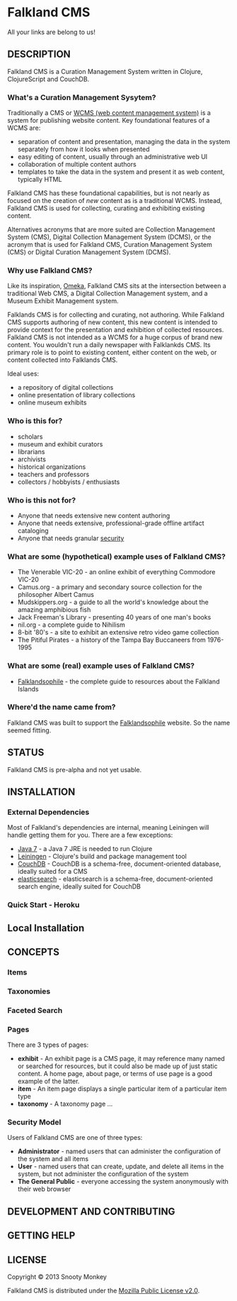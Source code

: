 Falkland CMS
============

All your links are belong to us!

## DESCRIPTION

Falkland CMS is a Curation Management System written in Clojure, ClojureScript and CouchDB.

### What's a Curation Management Sysytem?

Traditionally a CMS or [WCMS (web content management system)](http://en.wikipedia.org/wiki/Web_content_management_system) is a system for publishing website content. Key foundational features of a WCMS are:

* separation of content and presentation, managing the data in the system separately from how it looks when presented
* easy editing of content, usually through an administrative web UI
* collaboration of multiple content authors
* templates to take the data in the system and present it as web content, typically HTML

Falkland CMS has these foundational capabilities, but is not nearly as focused on the creation of *new* content as is a traditional WCMS. Instead, Falkland CMS is used for collecting, curating and exhibiting existing content.

Alternatives acronyms that are more suited are Collection Management System (CMS), Digital Collection Management System (DCMS), or the acronym that is used for Falkland CMS, Curation Management System (CMS) or Digital Curation Management System (DCMS).

### Why use Falkland CMS?

Like its inspiration, [Omeka](http://omeka.org/about/), Falkland CMS sits at the intersection between a traditional Web CMS, a Digital Collection Management system, and a Museum Exhibit Management system.

Falklands CMS is for collecting and curating, not authoring. While Falkland CMS supports authoring of new content, this new content is intended to provide context for the presentation and exhibition of collected resources. Falkland CMS is not intended as a WCMS for a huge corpus of brand new content. You wouldn't run a daily newspaper with Falklankds CMS. Its primary role is to point to existing content, either content on the web, or content collected into Falklands CMS.

Ideal uses:

* a repository of digital collections
* online presentation of library collections
* online museum exhibits

### Who is this for?

* scholars
* museum and exhibit curators
* librarians
* archivists
* historical organizations
* teachers and professors
* collectors / hobbyists / enthusiasts

### Who is this not for?

* Anyone that needs extensive new content authoring
* Anyone that needs extensive, professional-grade offline artifact cataloging
* Anyone that needs granular [security](#security)

### What are some (hypothetical) example uses of Falkland CMS?

* The Venerable VIC-20 - an online exhibit of everything Commodore VIC-20
* Camus.org - a primary and secondary source collection for the philosopher Albert Camus
* Mudskippers.org - a guide to all the world's knowledge about the amazing amphibious fish
* Jack Freeman's Library - presenting 40 years of one man's books
* nil.org - a complete guide to Nihilism 
* 8-bit '80's - a site to exhibit an extensive retro video game collection
* The Pitiful Pirates - a history of the Tampa Bay Buccaneers from 1976-1995

### What are some (real) example uses of Falkland CMS?

* [Falklandsophile](http://falklandsophile.com) - the complete guide to resources about the Falkland Islands

### Where'd the name came from?

Falkland CMS was built to support the [Falklandsophile](http://falklandsophile.com) website. So the name seemed fitting.

## STATUS

Falkland CMS is pre-alpha and not yet usable.

## INSTALLATION

### External Dependencies

Most of Falkland's dependencies are internal, meaning Leiningen will handle getting them for you. There are a few exceptions:

* [Java 7](http://www.oracle.com/technetwork/java/javase/downloads/index.html) - a Java 7 JRE is needed to run Clojure
* [Leiningen](https://github.com/technomancy/leiningen) - Clojure's build and package management tool
* [CouchDB](http://http://couchdb.apache.org/) - CouchDB is a schema-free, document-oriented database, ideally suited for a CMS
* [elasticsearch](http://www.elasticsearch.org/) - elasticsearch is a schema-free, document-oriented search engine, ideally suited for CouchDB

### Quick Start - Heroku

## Local Installation

## CONCEPTS

### Items

### Taxonomies

### Faceted Search

### Pages

There are 3 types of pages:

* **exhibit** - An exhibit page is a CMS page, it may reference many named or searched for resources, but it could also be made up of just static content. A home page, about page, or terms of use page is a good example of the latter.
* **item** - An item page displays a single particular item of a particular item type
* **taxonomy** - A taxonomy page ...

### <a name="security"/> Security Model

Users of Falkland CMS are one of three types:

* **Administrator** - named users that can administer the configuration of the system and all items
* **User** - named users that can create, update, and delete all items in the system, but not administer the configuration of the system
* **The General Public** - everyone accessing the system anonymously with their web browser

## DEVELOPMENT AND CONTRIBUTING

## GETTING HELP

## LICENSE

Copyright © 2013 Snooty Monkey

Falkland CMS is distributed under the [Mozilla Public License v2.0](http://www.mozilla.org/MPL/2.0/).
